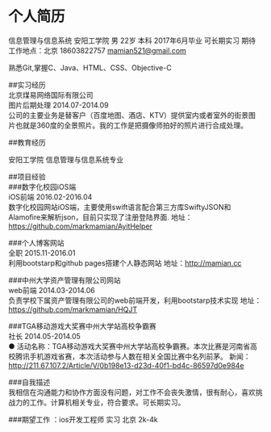 # 个人简历

信息管理与信息系统  安阳工学院男 22岁 本科 2017年6月毕业 可长期实习 期待工作地点：北京18603822757 mamian521@gmail.com

熟悉Git,掌握C、Java、HTML、CSS、Objective-C

##实习经历   
北京煤易网络国际有限公司  	
图片后期处理  	2014.07-2014.09  
公司的主要业务是替客户（百度地图、酒店、KTV）提供室内或者室外的街景图片也就是360度的全景照片。我的工作是把摄像师拍好的照片进行合成处理。 

##教育经历  
 
安阳工学院 信息管理与信息系统专业

##项目经验  
###数字化校园iOS端 	
iOS前端  	2016.02-2016.04  
数字化校园网站iOS端，主要使用swift语言配合第三方库SwiftyJSON和Alamofire来解析json，目前只实现了注册登陆界面. 地址：https://github.com/markmamian/AyitHelper

###个人博客网站 	
全职  	2015.11-2016.01  
利用bootstarp和github pages搭建个人静态网站 地址：http://mamian.cc

###中州大学资产管理有限公司网站 	
web前端  	2014.03-2014.06  
负责学校下属资产管理有限公司的web前端开发，利用bootstarp技术实现 地址：https://github.com/markmamian/HQJT
 
###TGA移动游戏大奖赛中州大学站高校争霸赛 	
社长  	2014.05-2014.05  
● 活动名称：TGA移动游戏大奖赛中州大学站高校争霸赛。本次比赛是河南省高校腾讯手机游戏省赛，本次活动参与人数在相关全国比赛中名列前茅。 新闻：http://211.67.107.2/Article/V/0b198e13-d23d-40f1-bd4c-86597d0e984e

###自我描述  
我相信在沟通能力和协作方面没有问题，对工作不会丧失激情，很有耐心，喜欢挑战力的工作。计算机相关专业，符合要求。可长期实习。 

 
###期望工作  ：ios开发工程师   实习  北京   2k-4k   

